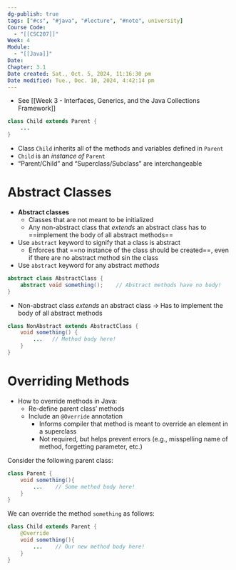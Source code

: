 ```yaml
---
dg-publish: true
tags: ["#cs", "#java", "#lecture", "#note", university]
Course Code:
  - "[[CSC207]]"
Week: 4
Module:
  - "[[Java]]"
Date: 
Chapter: 3.1
Date created: Sat., Oct. 5, 2024, 11:16:30 pm
Date modified: Tue., Dec. 10, 2024, 4:42:14 pm
---
```


- See [[Week 3 - Interfaces, Generics, and the Java Collections Framework]]

```java
class Child extends Parent {
    ...
}
```

- Class `Child` inherits all of the methods and variables defined in `Parent`
- `Child` is an *instance of* `Parent`
- “Parent/Child” and “Superclass/Subclass” are interchangeable

# Abstract Classes

- **Abstract classes**
    - Classes that are not meant to be initialized
    - Any non-abstract class that *extends* an abstract class has to ==implement the body of all abstract methods==
- Use `abstract` keyword to signify that a class is abstract
    - Enforces that ==no instance of the class should be created==, even if there are no abstract method sin the class
- Use `abstract` keyword for any abstract *methods*

```java
abstract class AbstractClass {
    abstract void something();    // Abstract methods have no body!
}
```

- Non-abstract class *extends* an abstract class → Has to implement the body of all abstract methods

```java
class NonAbstract extends AbstractClass {
    void something() {
        ...   // Method body here!
    }
}
```

# Overriding Methods

- How to override methods in Java:
    - Re-define parent class’ methods
    - Include an `@Override` annotation
        - Informs compiler that method is meant to override an element in a superclass
        - Not required, but helps prevent errors (e.g., misspelling name of method, forgetting parameter, etc.)

Consider the following parent class:

```java
class Parent {
    void something(){
        ...    // Some method body here!
    }
}
```

We can override the method `something` as follows:

```java
class Child extends Parent {
    @Override
    void something(){
        ...    // Our new method body here!
    }
}
```
